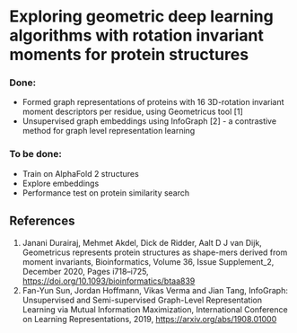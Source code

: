 # Exploring geometric deep learning algorithms with rotation invariant moments for protein structures

### Done:
* Formed graph representations of proteins with 16 3D-rotation invariant moment descriptors per residue, using Geometricus tool [1]
* Unsupervised graph embeddings using InfoGraph [2] - a contrastive method for graph level representation learning

### To be done:
* Train on AlphaFold 2 structures
* Explore embeddings
* Performance test on protein similarity search

## References
1. Janani Durairaj, Mehmet Akdel, Dick de Ridder, Aalt D J van Dijk, Geometricus represents protein structures as shape-mers derived from moment invariants, Bioinformatics, Volume 36, Issue Supplement_2, December 2020, Pages i718–i725, https://doi.org/10.1093/bioinformatics/btaa839
2. Fan-Yun Sun, Jordan Hoffmann, Vikas Verma and Jian Tang, InfoGraph: Unsupervised and Semi-supervised Graph-Level Representation Learning via Mutual Information Maximization, International Conference on Learning Representations, 2019, https://arxiv.org/abs/1908.01000
